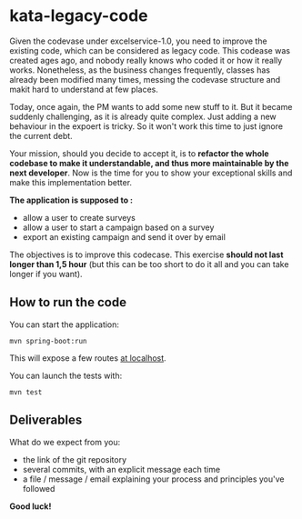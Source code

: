 # kata-legacy-code

Given the codevase under excelservice-1.0, you need to improve the existing code, which can be considered as legacy code. This codease was created ages ago, and nobody really knows who coded it or how it really works. Nonetheless, as the business changes frequently, classes has already been modified many times, messing the codevase structure and makit hard to understand at few places.

Today, once again, the PM wants to add some new stuff to it. But it became suddenly challenging, as it is already quite complex. Just adding a new behaviour in the expoert is tricky. So it won't work this time to just ignore the current debt.

Your mission, should you decide to accept it, is to **refactor the whole codebase to make it
understandable, and thus more maintainable by the next developer**. Now is the time for you to
show your exceptional skills and make this implementation better.

**The application is supposed to :**

- allow a user to create surveys
- allow a user to start a campaign based on a survey
- export an existing campaign and send it over by email

The objectives is to improve this codecase. This exercise **should not last longer than 1,5 hour** (but this can be too short to do it all and
you can take longer if you want).

## How to run the code

You can start the application:

```
mvn spring-boot:run
```

This will expose a few routes [at localhost](http://localhost:8080/`).

You can launch the tests with:

```
mvn test
```

## Deliverables

What do we expect from you:
- the link of the git repository
- several commits, with an explicit message each time
- a file / message / email explaining your process and principles you've followed

**Good luck!**

